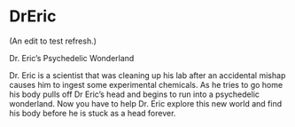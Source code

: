 # DrEric
(An edit to test refresh.)

Dr. Eric’s Psychedelic Wonderland

Dr. Eric is a scientist that was cleaning up his lab after an accidental mishap causes him to ingest some experimental chemicals. As he tries to go home his body pulls off Dr Eric’s head and begins to run into a psychedelic wonderland. Now you have to help Dr. Eric explore this new world and find his body before he is stuck as a head forever.
